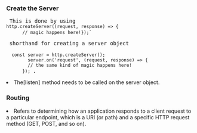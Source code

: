 
<h3> Create the Server</h3>
<pre> This is done by using <code>
http.createServer((request, response) => { 
      // magic happens here!});` </code> </pre>

<pre>
 shorthand for creating a server object <br>  
<code>  const server = http.createServer();
        server.on('request', (request, response) => {
        // the same kind of magic happens here!
      }); </code>. </pre> 
      
<li> The[listen] method needs to be called on the server object. </li>


<h3>Routing </h3>
<li> Refers to determining how an application responds to a client request to a particular endpoint, 
      which is a URI (or path) and a specific HTTP request method (GET, POST, and so on).</li>


